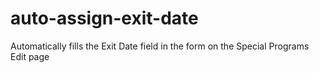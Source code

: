 # auto-assign-exit-date
Automatically fills the Exit Date field in the form on the Special Programs Edit page
